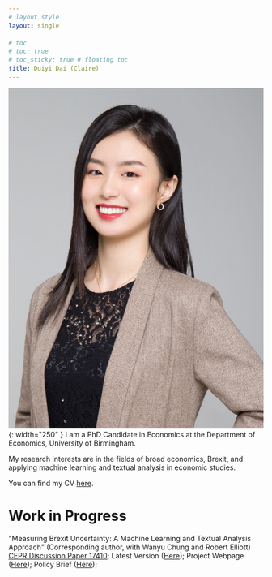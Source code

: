 ```yaml
---
# layout style
layout: single

# toc
# toc: true
# toc_sticky: true # floating toc
title: Duiyi Dai (Claire)
---
```

![img](./assets/images/DuiyiDai.jpeg){: width="250" }
I am a PhD Candidate in Economics at the Department of Economics, University of Birmingham.


My research interests are in the fields of broad economics, Brexit, and applying machine learning and textual analysis  in economic studies.

You can find my CV [here](https://www.dropbox.com/s/6w2lth6jerdp0sz/DuiyiDAI_CV.pdf?dl=0).

# Work in Progress
"Measuring Brexit Uncertainty: A Machine Learning and Textual Analysis Approach" (Corresponding author, with Wanyu Chung and Robert Elliott) [CEPR Discussion Paper 17410](https://cepr.org/active/publications/discussion_papers/dp.php?dpno=17410); Latest Version ([Here](https://cepr.org/active/publications/discussion_papers/dp.php?dpno=17410)); Project Webpage ([Here](https://sites.google.com/view/brexituncertainty/bui)); Policy Brief ([Here](https://www.birmingham.ac.uk/research/public-affairs/policy-briefings/2022/measuring-brexit-uncertainty.aspx));

